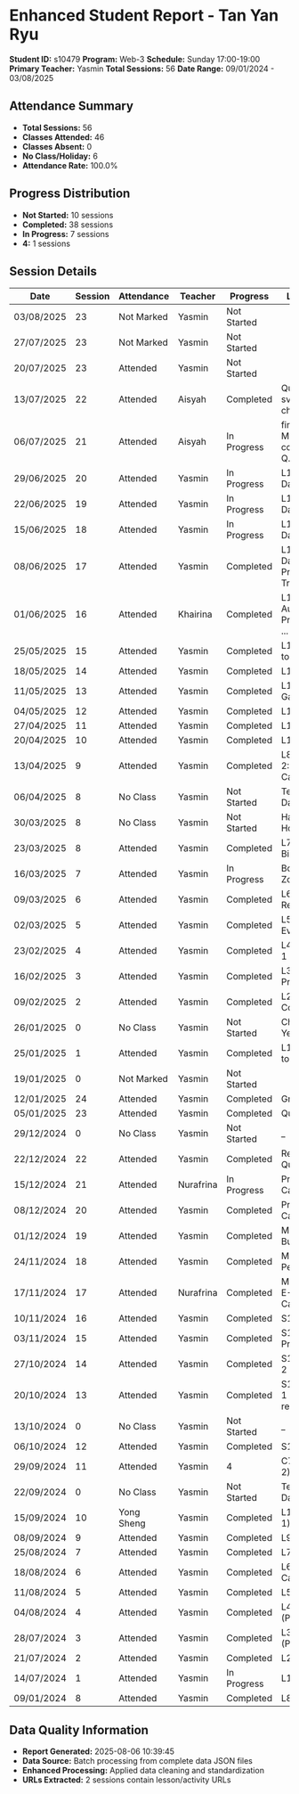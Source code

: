 # Enhanced Student Report - Tan Yan Ryu

**Student ID:** s10479
**Program:** Web-3
**Schedule:** Sunday 17:00-19:00
**Primary Teacher:** Yasmin
**Total Sessions:** 56
**Date Range:** 09/01/2024 - 03/08/2025

## Attendance Summary

- **Total Sessions:** 56
- **Classes Attended:** 46
- **Classes Absent:** 0
- **No Class/Holiday:** 6
- **Attendance Rate:** 100.0%

## Progress Distribution

- **Not Started:** 10 sessions
- **Completed:** 38 sessions
- **In Progress:** 7 sessions
- **4:** 1 sessions

## Session Details

| Date | Session | Attendance | Teacher | Progress | Lesson/Topic |
|------|---------|------------|---------|----------|---------------|
| 03/08/2025 | 23 | Not Marked | Yasmin | Not Started |  |
| 27/07/2025 | 23 | Not Marked | Yasmin | Not Started |  |
| 20/07/2025 | 23 | Attended | Yasmin | Not Started |  |
| 13/07/2025 | 22 | Attended | Aisyah | Completed | Quiz 2 then svelte coding challenge |
| 06/07/2025 | 21 | Attended | Aisyah | In Progress | finish up project My Dashboard, continue with Q... |
| 29/06/2025 | 20 | Attended | Yasmin | In Progress | L17:My Dashboard |
| 22/06/2025 | 19 | Attended | Yasmin | In Progress | L17:My Dashboard |
| 15/06/2025 | 18 | Attended | Yasmin | In Progress | L17:My Dashboard |
| 08/06/2025 | 17 | Attended | Yasmin | Completed | L16: Firestore Database + Project 1: Mood Track... |
| 01/06/2025 | 16 | Attended | Khairina | Completed | L15: Firebase Authentication + Project 1: Mood ... |
| 25/05/2025 | 15 | Attended | Yasmin | Completed | L14:Introduction to Firebase |
| 18/05/2025 | 14 | Attended | Yasmin | Completed | L13:Quiz 1 |
| 11/05/2025 | 13 | Attended | Yasmin | Completed | L12:Steam Game Searcher |
| 04/05/2025 | 12 | Attended | Yasmin | Completed | L10:SvelteKit |
| 27/04/2025 | 11 | Attended | Yasmin | Completed | L10:SvelteKit |
| 20/04/2025 | 10 | Attended | Yasmin | Completed | L11:API |
| 13/04/2025 | 9 | Attended | Yasmin | Completed | L8:Mini Project 2: (Maths Calculator) |
| 06/04/2025 | 8 | No Class | Yasmin | Not Started | Teacher Parent Day |
| 30/03/2025 | 8 | No Class | Yasmin | Not Started | Hari Raya Holiday |
| 23/03/2025 | 8 | Attended | Yasmin | Completed | L7:Svelte: Data Binding |
| 16/03/2025 | 7 | Attended | Yasmin | In Progress | Bonus: Telebort Zoo |
| 09/03/2025 | 6 | Attended | Yasmin | Completed | L6:Svelte: Reactivity |
| 02/03/2025 | 5 | Attended | Yasmin | Completed | L5:Svelte: Events |
| 23/02/2025 | 4 | Attended | Yasmin | Completed | L4: Mini Project 1 |
| 16/02/2025 | 3 | Attended | Yasmin | Completed | L3: Svelte: Props |
| 09/02/2025 | 2 | Attended | Yasmin | Completed | L2: Svelte: Components |
| 26/01/2025 | 0 | No Class | Yasmin | Not Started | Chinese New Year Holiday |
| 25/01/2025 | 1 | Attended | Yasmin | Completed | L1: Introduction to Backend |
| 19/01/2025 | 0 | Not Marked | Yasmin | Not Started |  |
| 12/01/2025 | 24 | Attended | Yasmin | Completed | Graduation |
| 05/01/2025 | 23 | Attended | Yasmin | Completed | Quiz 2 |
| 29/12/2024 | 0 | No Class | Yasmin | Not Started | _ |
| 22/12/2024 | 22 | Attended | Yasmin | Completed | Revision for Quiz 2 |
| 15/12/2024 | 21 | Attended | Nurafrina | In Progress | Project: Calorie Calculator |
| 08/12/2024 | 20 | Attended | Yasmin | Completed | Project: Calorie Calculator |
| 01/12/2024 | 19 | Attended | Yasmin | Completed | Mini Project 5: Budget Planner |
| 24/11/2024 | 18 | Attended | Yasmin | Completed | Mini Project 4: Pet Haven |
| 17/11/2024 | 17 | Attended | Nurafrina | Completed | Mini Project 3: E-Greeting Card |
| 10/11/2024 | 16 | Attended | Yasmin | Completed | S15: Events |
| 03/11/2024 | 15 | Attended | Yasmin | Completed | S14: Mini Project 2 |
| 27/10/2024 | 14 | Attended | Yasmin | Completed | S13: DOM Part 2 |
| 20/10/2024 | 13 | Attended | Yasmin | Completed | S12: DOM Part 1 + Objects revision |
| 13/10/2024 | 0 | No Class | Yasmin | Not Started | _ |
| 06/10/2024 | 12 | Attended | Yasmin | Completed | S11: Objects |
| 29/09/2024 | 11 | Attended | Yasmin | 4 | C7: Array (Part 2) |
| 22/09/2024 | 0 | No Class | Yasmin | Not Started | Teacher Parent Day |
| 15/09/2024 | 10 | Yong Sheng | Yasmin | Completed | L10: Array (Part 1) |
| 08/09/2024 | 9 | Attended | Yasmin | Completed | L9: Quiz 1 |
| 25/08/2024 | 7 | Attended | Yasmin | Completed | L7: Functions |
| 18/08/2024 | 6 | Attended | Yasmin | Completed | L6: BMI Calculator |
| 11/08/2024 | 5 | Attended | Yasmin | Completed | L5: Loops |
| 04/08/2024 | 4 | Attended | Yasmin | Completed | L4: Operators (Part 2) |
| 28/07/2024 | 3 | Attended | Yasmin | Completed | L3: Operators (Part 1) |
| 21/07/2024 | 2 | Attended | Yasmin | Completed | L2: Variables |
| 14/07/2024 | 1 | Attended | Yasmin | In Progress | L1: Introduction |
| 09/01/2024 | 8 | Attended | Yasmin | Completed | L8: Revision |

## Data Quality Information

- **Report Generated:** 2025-08-06 10:39:45
- **Data Source:** Batch processing from complete data JSON files
- **Enhanced Processing:** Applied data cleaning and standardization
- **URLs Extracted:** 2 sessions contain lesson/activity URLs
